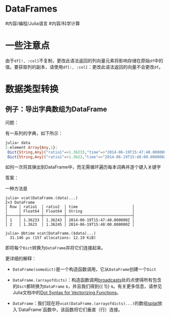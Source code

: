 DataFrames
====


#内容/编程/Julia语言 #内容/科学计算 

# 一些注意点


由于`df[!, :col]`不复制，更改此语法返回的列向量元素将影响存储在原始`df`中的值。要获取列的副本，请使用`df[:, :col]`：更改此语法返回的向量不会更改`df`。


# 数据类型转换


## 例子：导出字典数组为DataFrame

问题：

有一系列的字典，如下所示：

```julia
julia> data  
2-element Array{Any,1}:  
 Dict{String,Any}("ratio1"=>1.36233,"time"=>"2014-06-19T15:47:40.000000Z","ratio2"=>1.36243)
 Dict{String,Any}("ratio1"=>1.3623,"time"=>"2014-06-19T15:48:00.000000Z","ratio2"=>1.36245)
```

如何一次将其弹出到DataFrame中，而无需循环遍历每本词典并逐个键入关键字

答案：

一种方法是

```
julia> vcat(DataFrame.(data)...)
2×3 DataFrame
│ Row │ ratio1  │ ratio2  │ time                        │
│     │ Float64 │ Float64 │ String                      │
├─────┼─────────┼─────────┼─────────────────────────────┤
│ 1   │ 1.36233 │ 1.36243 │ 2014-06-19T15:47:40.000000Z │
│ 2   │ 1.3623  │ 1.36245 │ 2014-06-19T15:48:00.000000Z │

julia> @btime vcat(DataFrame.($data)...)
  31.146 μs (157 allocations: 12.19 KiB)
```

即将每个`Dict`转换为`DataFrame`并将它们连接起来。

更详细的解释：

-   `DataFrame(somedict)`是一个构造函数调用，它从`DataFrame`创建一个`Dict`
-   `DataFrame.(arrayofdicts)`：构造函数调用[broadcasts](https://docs.julialang.org/en/v1/manual/arrays/#Broadcasting-1)处的点使得所有包含的`Dict`都转换为`DataFrame` s，并且我们得到{{ 1}} s。有关更多信息，请参见Julia文档中的[Dot Syntax for Vectorizing Functions](https://docs.julialang.org/en/v1/manual/functions/#man-vectorized-1)。
    
-   `DataFrame`：我们现在将`vcat(DataFrame.(arrayofdicts)...)`的数组[splat](https://docs.julialang.org/en/v1/base/base/#...)放入`DataFrame`函数中，该函数将它们垂直（行）连接。
    




